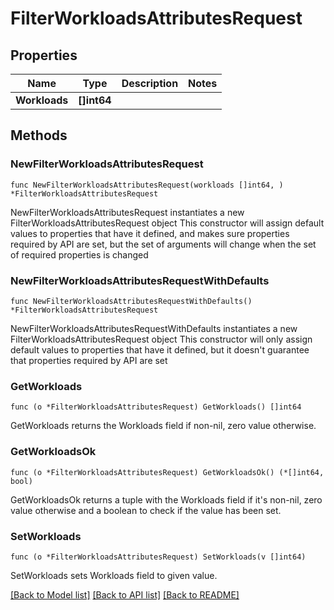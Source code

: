 # FilterWorkloadsAttributesRequest

## Properties

Name | Type | Description | Notes
------------ | ------------- | ------------- | -------------
**Workloads** | **[]int64** |  | 

## Methods

### NewFilterWorkloadsAttributesRequest

`func NewFilterWorkloadsAttributesRequest(workloads []int64, ) *FilterWorkloadsAttributesRequest`

NewFilterWorkloadsAttributesRequest instantiates a new FilterWorkloadsAttributesRequest object
This constructor will assign default values to properties that have it defined,
and makes sure properties required by API are set, but the set of arguments
will change when the set of required properties is changed

### NewFilterWorkloadsAttributesRequestWithDefaults

`func NewFilterWorkloadsAttributesRequestWithDefaults() *FilterWorkloadsAttributesRequest`

NewFilterWorkloadsAttributesRequestWithDefaults instantiates a new FilterWorkloadsAttributesRequest object
This constructor will only assign default values to properties that have it defined,
but it doesn't guarantee that properties required by API are set

### GetWorkloads

`func (o *FilterWorkloadsAttributesRequest) GetWorkloads() []int64`

GetWorkloads returns the Workloads field if non-nil, zero value otherwise.

### GetWorkloadsOk

`func (o *FilterWorkloadsAttributesRequest) GetWorkloadsOk() (*[]int64, bool)`

GetWorkloadsOk returns a tuple with the Workloads field if it's non-nil, zero value otherwise
and a boolean to check if the value has been set.

### SetWorkloads

`func (o *FilterWorkloadsAttributesRequest) SetWorkloads(v []int64)`

SetWorkloads sets Workloads field to given value.



[[Back to Model list]](../README.md#documentation-for-models) [[Back to API list]](../README.md#documentation-for-api-endpoints) [[Back to README]](../README.md)


